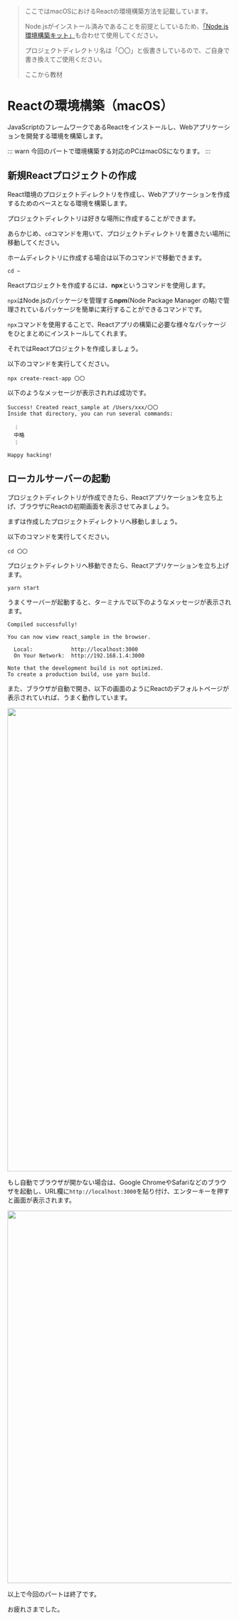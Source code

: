> ここではmacOSにおけるReactの環境構築方法を記載しています。
>
> Node.jsがインストール済みであることを前提としているため、[「Node.js 環境構築キット」](https://github.com/Techpit-Market/environment-construction-kit/tree/master/Node.js%20%E7%92%B0%E5%A2%83%E6%A7%8B%E7%AF%89%E3%82%AD%E3%83%83%E3%83%88)も合わせて使用してください。
>
> プロジェクトディレクトリ名は「〇〇」と仮書きしているので、ご自身で書き換えてご使用ください。
>
> ここから教材

# Reactの環境構築（macOS）
JavaScriptのフレームワークであるReactをインストールし、Webアプリケーションを開発する環境を構築します。

::: warn
今回のパートで環境構築する対応のPCはmacOSになります。
:::

## 新規Reactプロジェクトの作成
React環境のプロジェクトディレクトリを作成し、Webアプリケーションを作成するためのベースとなる環境を構築します。

プロジェクトディレクトリは好きな場所に作成することができます。

あらかじめ、`cd`コマンドを用いて、プロジェクトディレクトリを置きたい場所に移動してください。

ホームディレクトリに作成する場合は以下のコマンドで移動できます。

```console
cd ~
```

Reactプロジェクトを作成するには、**npx**というコマンドを使用します。

`npx`はNode.jsのパッケージを管理する**npm**(Node Package Manager の略)で管理されているパッケージを簡単に実行することができるコマンドです。

`npx`コマンドを使用することで、Reactアプリの構築に必要な様々なパッケージをひとまとめにインストールしてくれます。

それではReactプロジェクトを作成しましょう。

以下のコマンドを実行してください。

```console
npx create-react-app 〇〇
```

以下のようなメッセージが表示されれば成功です。

```
Success! Created react_sample at /Users/xxx/〇〇
Inside that directory, you can run several commands:

  ︙
  中略
  ︙

Happy hacking!
```

## ローカルサーバーの起動
プロジェクトディレクトリが作成できたら、Reactアプリケーションを立ち上げ、ブラウザにReactの初期画面を表示させてみましょう。

まずは作成したプロジェクトディレクトリへ移動しましょう。

以下のコマンドを実行してください。

```console
cd 〇〇
```

プロジェクトディレクトリへ移動できたら、Reactアプリケーションを立ち上げます。

```console
yarn start
```

うまくサーバーが起動すると、ターミナルで以下のようなメッセージが表示されます。

```
Compiled successfully!

You can now view react_sample in the browser.

  Local:            http://localhost:3000
  On Your Network:  http://192.168.1.4:3000

Note that the development build is not optimized.
To create a production build, use yarn build.
```

また、ブラウザが自動で開き、以下の画面のようにReactのデフォルトページが表示されていれば、うまく動作しています。

<img width="1040" src="https://user-images.githubusercontent.com/25563739/140449164-3ff7ef2e-08ac-4afe-b930-1914d0e7ced3.png">

もし自動でブラウザが開かない場合は、Google ChromeやSafariなどのブラウザを起動し、URL欄に`http://localhost:3000`を貼り付け、エンターキーを押すと画面が表示されます。

<img width="836" src="https://user-images.githubusercontent.com/25563739/140449673-fe5f387a-645e-4fb8-9a5d-5183551c5d4a.png">

以上で今回のパートは終了です。

お疲れさまでした。
